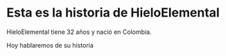 # Esta es la historia de **HieloElemental**

 HieloElemental tiene 32 años y nació en Colombia.

 Hoy hablaremos de su historia